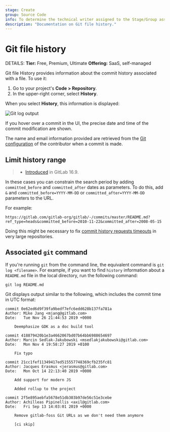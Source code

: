 ```yaml
---
stage: Create
group: Source Code
info: To determine the technical writer assigned to the Stage/Group associated with this page, see https://handbook.gitlab.com/handbook/product/ux/technical-writing/#assignments
description: "Documentation on Git file history."
---
```


# Git file history

DETAILS:
**Tier:** Free, Premium, Ultimate
**Offering:** SaaS, self-managed

Git file History provides information about the commit history associated
with a file. To use it:

1. Go to your project's **Code > Repository**.
1. In the upper-right corner, select **History**.

When you select **History**, this information is displayed:

![Git log output](img/file_history_output_v12_6.png "History button output")

If you hover over a commit in the UI, the precise date and time of the commit modification
are shown.

The name and email information provided are retrieved from the
[Git configuration](https://git-scm.com/book/en/v2/Customizing-Git-Git-Configuration)
of the contributor when a commit is made.

## Limit history range

> - [Introduced](https://gitlab.com/gitlab-org/gitlab/-/issues/423108) in GitLab 16.9.

In these cases you can constrain the search period by adding `committed_before` and `committed_after` dates as parameters.
To do this, add `&` and `committed_before=YYYY-MM-DD` or `committed_after=YYYY-MM-DD` parameters to the URL.

For example:

```plaintext
https://gitlab.com/gitlab-org/gitlab/-/commits/master/README.md?ref_type=heads&committed_before=2010-11-22&committed_after=2008-05-15
```

Doing this might be necessary to fix [commit history requests timeouts](https://gitlab.com/gitlab-org/gitaly/-/issues/5426)
in very large repositories.

## Associated `git` command

If you're running `git` from the command line, the equivalent command
is `git log <filename>`. For example, if you want to find `history`
information about a `README.md` file in the local directory, run the
following command:

```shell
git log README.md
```

Git displays output similar to the following, which includes the commit
time in UTC format:

```shell
commit 0e62ed6d9f39fa9bedf7efc6edd628b137fa781a
Author: Mike Jang <mjang@gitlab.com>
Date:   Tue Nov 26 21:44:53 2019 +0000

    Deemphasize GDK as a doc build tool

commit 418879420b1e3a4662067bd07b64bb6988654697
Author: Marcin Sedlak-Jakubowski <msedlakjakubowski@gitlab.com>
Date:   Mon Nov 4 19:58:27 2019 +0100

    Fix typo

commit 21cc1fef11349417ed515557748369cfb235fc81
Author: Jacques Erasmus <jerasmus@gitlab.com>
Date:   Mon Oct 14 22:13:40 2019 +0000

    Add support for modern JS

    Added rollup to the project

commit 2f5e895aebfa5678e51db303b97de56c51e3cebe
Author: Achilleas Pipinellis <axil@gitlab.com>
Date:   Fri Sep 13 14:03:01 2019 +0000

    Remove gitlab-foss Git URLs as we don't need them anymore

    [ci skip]
```
